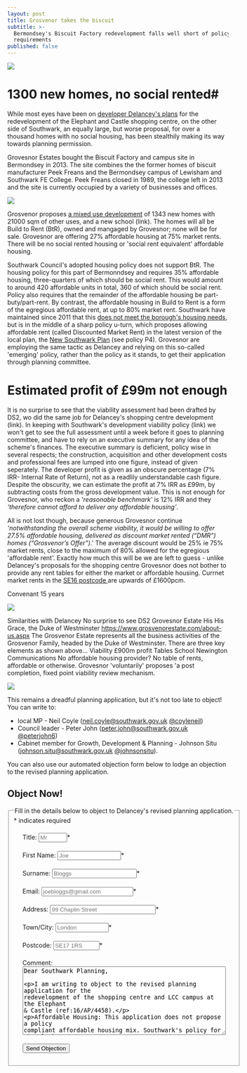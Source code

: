 ```yaml
---
layout: post
title: Grosvenor takes the biscuit
subtitle: >-
  Bermondsey's Biscuit Factory redevelopment falls well short of policy
  requirements
published: false
---
```

![](http://35percent.org/img/biscuitfactory1.png)

# 1300 new homes, no social rented#
While most eyes have been on [developer Delancey's plans](https://planning.southwark.gov.uk/online-applications/applicationDetails.do?activeTab=externalDocuments&keyVal=_STHWR_DCAPR_9569810) for the redevelopment of the Elephant and Castle shopping centre, on the other side of Southwark, an equally large, but worse proposal, for over a thousand homes with no social housing, has been stealthily making its way towards planning permission.

Grovesnor Estates bought the Biscuit Factory and campus site in Bermondsey in 2013.  The site combines the the former homes of biscuit manufacturer Peek Freans and the Bermondsey campus of Lewisham and Southwark FE College.  Peek Freans closed in 1989, the college left in 2013 and the site is currently occupied by a variety of businesses and offices.

![](http://35percent.org/img/biscuittown.jpg)

Grosvenor proposes [a mixed use development](https://planning.southwark.gov.uk/online-applications/applicationDetails.do?activeTab=externalDocuments&keyVal=_STHWR_DCAPR_9575486) of 1343 new homes with 21000 sqm of other uses, and a new school (link).  The homes will all be Build to Rent (BtR), owned and mangaged by Grovesnor; none will be for sale.  Grovesnor are offering 27% affordable housing at 75% market rents.  There will be no social rented housing or 'social rent equivalent' affordable housing. 

Southwark Council's adopted housing policy does not support BtR.  The housing policy for this part of Bermonndsey and requires 35% affordable housing, three-quarters of which should be social rent.  This would amount to around 420 affordable units in total, 360 of which should be social rent.  Policy also requires that the remainder of the affordable housing be part-buty/part-rent. By contrast, the affordable housing in Build to Rent is a form of the egregious affordable rent, at up to 80% market rent.  Southwark have maintained since 2011 that this 
[does not meet the borough's housing needs](http://moderngov.southwark.gov.uk/documents/s24907/Report%20Clarification%20of%20affordable%20housing%20policies.pdf), but is in the middle of a sharp policy u-turn, which proposes allowing affordable rent (called Discounted Market Rent) in the latest version of the local plan, the [New Southwark Plan](https://www.southwark.gov.uk/assets/attach/5811/NSP%20PSV%20FINAL.pdf) (see policy P4).  Grovesnor are employing the same tactic as Delancey and relying on this so-called 'emerging' policy, rather than the policy as it stands, to get their application through planning committee.

# Estimated profit of £99m not enough

It is no surprise to see that the viability assessment had been drafted by DS2, wo did the same job for Delancey's shopping centre development (link).  In  keeping with Southwark's development viability policy (link) we won't get to see the full assessment until a week before it goes to planning committee, and have to rely on an executive summary for any idea of the scheme's finances. The executive summary is deficient, policy wise in several respects; the construction, acquisition and other development costs and professional fees are lumped into one figure, instead of given seperately. The developer profit is given as an obscure percentage (7% IRR- Internal Rate of Return), not as a readlily understandable cash figure. Despite the obscurity, we can estimate the profit at 7% IRR as £99m, by subtracting costs from the gross development value. This is not  enough for Grovesnor, who reckon a _'reasonable benchmark'_ is 12% IRR and they _'therefore cannot afford to deliver any affordable housing'_.   

All is not lost though, because generous Grovesnor continue _'notwithstanding the overall scheme viability, it would be willing to offer 27.5% affordable housing, delivered as discount market rented (“DMR”) homes (“Grosvenor’s Offer”)_.'  The average discount would be 25% ie 75% market rents,  close to the maximum of 80% allowed for the egregious 'affordable rent'.  Exactly how much this will be we are left to guess - unlike Delancey's proposals for the shopping centre Grovesnor does not bother to provide any rent tables for either the market or affordable housing.  Currnet market rents  in the [SE16 postcode ](https://www.zoopla.co.uk/to-rent/flats/london/se16/rotherhithe-south-bermonsey-surrey-docks/) are upwards of £1600pcm.






Convenant 15 years


![](http://35percent.org/img/biscuitfactory2.png)


Similarities with Delancey
No surprise to see DS2
Grovesnor Estate His His Grace, the Duke of Westminster https://www.grosvenorestate.com/about-us.aspx
The Grosvenor Estate represents all the business activities of the Grosvenor Family,
headed by the Duke of Westminster. There are three key elements as shown above...
Viability £900m profit
Tables
School
Newington Communications
No affordable housing provider?
No table of rents, affordable or otherwise.
Grovesnor 'voluntarily' proposes 'a post completion, fixed point viability review mechanism.



![](http://35percent.org/img/grosvenorfva.png)





This remains a dreadful planning application, but it's not too late to object! You can write to:
 
 * local MP - Neil Coyle (neil.coyle@southwark.gov.uk [@coyleneil](https://twitter.com/coyleneil))
 * Council leader - Peter John (peter.john@southwark.gov.uk [@peterjohn6](https://twitter.com/peterjohn6))
 * Cabinet member for Growth, Development & Planning - Johnson Situ (johnson.situ@southwark.gov.uk [@johnsonsitu](https://twitter.com/johnsonsitu)).

You can also use our automated objection form below to lodge an objection to the revised planning application. 
 
## Object Now!
 <form id="form5" action="http://commentform.herokuapp.com/" method="post">
<fieldset><legend>Fill in the details below to object to Delancey's revised planning application.</legend>
<div id="mc_embed_signup">
<div class="indicates-required"><span class="asterisk">*</span> indicates required</div>

<p class="first" style="margin:20px">
        <label for="name">Title:</label>
        <input type="text" name="title" id="title" size="5" placeholder="Mr" /><span class="asterisk">*</span>
  </p>

<p style="margin:20px">
        <label for="email">First Name:</label>
        <input type="text" name="firstname" id="firstname" size="15" placeholder="Joe"/><span class="asterisk">*</span>
  </p>

<p style="margin:20px">
        <label for="email">Surname:</label>
        <input type="text" name="surname" id="surname" size="21" placeholder="Bloggs"/><span class="asterisk">*</span>
  </p>

  <p style="margin:20px">
        <label for="email">Email:</label>
        <input type="text" name="email" id="email" size="23" placeholder="joebloggs@gmail.com"/><span class="asterisk">*</span>
  </p>

  <p style="margin:20px">
        <label for="address">Address:</label>
        <input type="text" name="address" id="address" size="27" placeholder="99 Chaplin Street"/><span class="asterisk">*</span>
  </p>

  <p style="margin:20px">
        <label for="address">Town/City:</label>
        <input type="text" name="city" id="city" size="12" placeholder="London"/><span class="asterisk">*</span>
  </p>

  <p style="margin:20px">
        <label for="postcode">Postcode:</label>
        <input type="text" name="postcode" id="postcode" size="10" placeholder="SE17 1RS"/><span class="asterisk">*</span>
  </p>


   <p style="margin:20px">
        <label for="message">Comment:</label>
        <textarea name="message" id="message" cols="55" rows="10">Dear Southwark Planning,

I am writing to object to the revised planning application for the redevelopment of the shopping centre and LCC campus at the Elephant & Castle (ref:16/AP/4458).

Affordable Housing:
This application does not propose a policy compliant affordable housing mix. Southwark's policy for the Elephant & Castle requires a minimum of 35% affordable housing, of which 50% must be social rented. This should provide around 170 units but Delancey is proposing a different tenure and only 33 (3%) of the total units will be at social rent levels.

Affordable retail & existing traders:
The Council's strategic planning framework requires a minimum 10% affordable retail for new developments. Paragraph 5.1.7 of the Council's local planning policy (E&C SPD), further requires a number of "affordable retail units which are made available to existing occupiers displaced by development", in order to "ensure that development opportunities provide opportunities for existing and future SME businesses". The applicant's proposals fail to meet this and the Council's minimum 10% affordable retail requirement.

Bingo Hall:
Delancey is failing to make re-provision for the existing bingo hall. This is an importsnt social and community facility for 500 local pensioners every day. This important facility must be retained in any new development in order to ensure that community benefits are not lost without being replaced.

This application should not be considered by the Council until the above shortcomings have been addressed. 

Yours sincerely,
</textarea>
  </p>

  <p class="submit" style="margin:20px"><button type="submit">Send Objection</button></p>


</div>
   </fieldset>
  </form>

